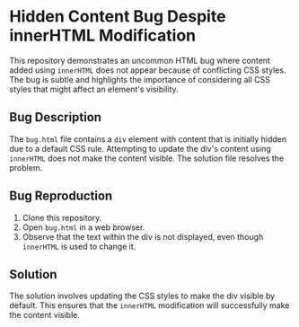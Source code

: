 # Hidden Content Bug Despite innerHTML Modification

This repository demonstrates an uncommon HTML bug where content added using `innerHTML` does not appear because of conflicting CSS styles. The bug is subtle and highlights the importance of considering all CSS styles that might affect an element's visibility. 

## Bug Description
The `bug.html` file contains a `div` element with content that is initially hidden due to a default CSS rule. Attempting to update the div's content using `innerHTML` does not make the content visible.  The solution file resolves the problem.

## Bug Reproduction
1. Clone this repository.
2. Open `bug.html` in a web browser.
3. Observe that the text within the div is not displayed, even though `innerHTML` is used to change it.

## Solution
The solution involves updating the CSS styles to make the div visible by default. This ensures that the `innerHTML` modification will successfully make the content visible.